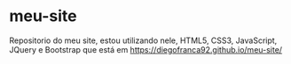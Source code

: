 # meu-site
 
Repositorio do meu site, estou utilizando nele, HTML5, CSS3, JavaScript, JQuery e Bootstrap que está em https://diegofranca92.github.io/meu-site/
